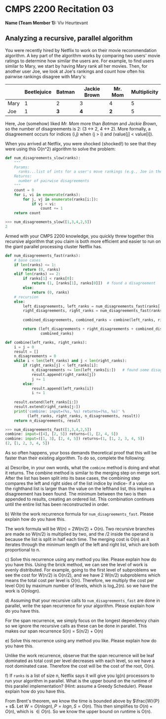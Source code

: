 # CMPS 2200  Recitation 03

**Name (Team Member 1):** Viv Heurtevant




## Analyzing a recursive, parallel algorithm


You were recently hired by Netflix to work on their movie recommendation
algorithm. A key part of the algorithm works by comparing two users'
movie ratings to determine how similar the users are. For example, to
find users similar to Mary, we start by having Mary rank all her movies.
Then, for another user Joe, we look at Joe's rankings and count how
often his pairwise rankings disagree with Mary's:

|      | Beetlejuice | Batman | Jackie Brown | Mr. Mom | Multiplicity |
| ---- | ----------- | ------ | ------------ | ------- | ------------ |
| Mary | 1           | 2      | 3            | 4       | 5            |
| Joe  | 1           | **3**  | **4**        | **2**   | 5            |

Here, Joe (somehow) liked *Mr. Mom* more than *Batman* and *Jackie
Brown*, so the number of disagreements is 2:
(3 <->  2, 4 <-> 2). More formally, a
disagreement occurs for indices (i,j) when (j > i) and
(value[j] < value[i]).

When you arrived at Netflix, you were shocked (shocked!) to see that
they were using this O(n^2) algorithm to solve the problem:



``` python
def num_disagreements_slow(ranks):
    """
    Params:
      ranks...list of ints for a user's move rankings (e.g., Joe in the example above)
    Returns:
      number of pairwise disagreements
    """
    count = 0
    for i, vi in enumerate(ranks):
        for j, vj in enumerate(ranks[i:]):
            if vj < vi:
                count += 1
    return count
```

``` python 
>>> num_disagreements_slow([1,3,4,2,5])
2
```

Armed with your CMPS 2200 knowledge, you quickly threw together this
recursive algorithm that you claim is both more efficient and easier to
run on the giant parallel processing cluster Netflix has.

``` python
def num_disagreements_fast(ranks):
    # base cases
    if len(ranks) <= 1:
        return (0, ranks)
    elif len(ranks) == 2:
        if ranks[1] < ranks[0]:
            return (1, [ranks[1], ranks[0]])  # found a disagreement
        else:
            return (0, ranks)
    # recursion
    else:
        left_disagreements, left_ranks = num_disagreements_fast(ranks[:len(ranks)//2])
        right_disagreements, right_ranks = num_disagreements_fast(ranks[len(ranks)//2:])
        
        combined_disagreements, combined_ranks = combine(left_ranks, right_ranks)

        return (left_disagreements + right_disagreements + combined_disagreements,
                combined_ranks)

def combine(left_ranks, right_ranks):
    i = j = 0
    result = []
    n_disagreements = 0
    while i < len(left_ranks) and j < len(right_ranks):
        if right_ranks[j] < left_ranks[i]: 
            n_disagreements += len(left_ranks[i:])   # found some disagreements
            result.append(right_ranks[j])
            j += 1
        else:
            result.append(left_ranks[i])
            i += 1
    
    result.extend(left_ranks[i:])
    result.extend(right_ranks[j:])
    print('combine: input=(%s, %s) returns=(%s, %s)' % 
          (left_ranks, right_ranks, n_disagreements, result))
    return n_disagreements, result

```

```python
>>> num_disagreements_fast([1,3,4,2,5])
combine: input=([4], [2, 5]) returns=(1, [2, 4, 5])
combine: input=([1, 3], [2, 4, 5]) returns=(1, [1, 2, 3, 4, 5])
(2, [1, 2, 3, 4, 5])
```

As so often happens, your boss demands theoretical proof that this will
be faster than their existing algorithm. To do so, complete the
following:

a) Describe, in your own words, what the `combine` method is doing and
what it returns.
The combine method is similar to the merging step on merge sort. After the list has been split into its base cases, the combining step compares the left and right sides of the list indice by indice- if a value on the righthand list is larger than the value on the lefthand list, this implies a disagreement has been found. The minimum between the two is then appended to results, creating an ordered list. This combination continues until the entire list has been reconstructed in order.

b) Write the work recurrence formula for `num_disagreements_fast`. Please explain how do you have this.

The work formula will be W(n) = 2W(n/2) + O(n). Two recursive branches are made so W(n/2) is multiplied by two, and the /2 inside the operand is because the list is split in half each time. The merging cost is  O(n) as it iterates through  the minimum length of the left and right list, which are both proportional to n.

c) Solve this recurrence using any method you like. Please explain how do you have this.
Using the brick method, we can see the level of work is evenly distributed. For example, going to the first level of subproblems we see the cost for W(n/2) is O(n/2), and we have 2 W(n/2) subproblems which means the total cost per level is O(n). Therefore, we multiply the cost per level O(n) by maximum number of levels, which is log_2(n). so we have the work is O(nlogn).


d) Assuming that your recursive calls to `num_disagreements_fast` are
done in parallel, write the span recurrence for your algorithm. Please explain how do you have this.

For the span recurrence, we simply focus on the longest dependency chain so we ignore the recursive calls as these can be done in parallel. This makes our span recurrence S(n) = S(n/2) + O(n)

e) Solve this recurrence using any method you like. Please explain how do you have this.

Unlike the work recurrence, observe that the span recurrence will be leaf dominated as total cost per level decreases with each level, so we have a root dominated case. Therefore the cost will be the cost of the root, O(n).


f) If `ranks` is a list of size n, Netflix says it will give you
lg(n) processors to run your algorithm in parallel. What is the
upper bound on the runtime of this parallel implementation? (Hint: assume a Greedy
Scheduler). Please explain how do you have this.

From Brent's theorem, we know the time is bounded above by $\frac{W}{P} + s$. Let $W= O(nlogn), P = logn , S = O(n)$. This then simplifies to $O(n) + O(n)$, which is $\in O(n)$. So we know the upper bound on runtime is O(n). 

